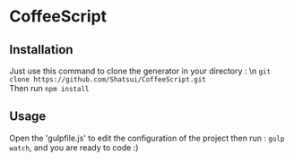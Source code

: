 CoffeeScript
============

## Installation

Just use this command to clone the generator in your directory : \n `git clone https://github.com/Shatsui/CoffeeScript.git`  
Then run  `npm install`

## Usage

Open the 'gulpfile.js' to edit the configuration of the project then run : `gulp watch`, and you are ready to code :) 
